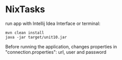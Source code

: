 # NixTasks

run app with Intellij Idea Interface or terminal: 

    mvn clean install 
    java -jar target/unit10.jar   

Before running the application, changes properties in "connection.properties": url, user and password 


